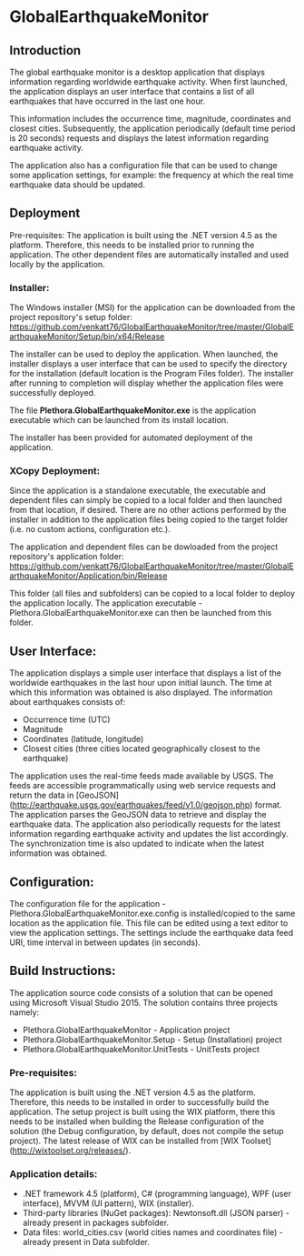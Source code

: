 # GlobalEarthquakeMonitor

## Introduction
The global earthquake monitor is a desktop application that displays information regarding worldwide earthquake activity. When first launched, the application displays an user interface that contains a list of all earthquakes that have occurred in the last one hour. 

This information includes the occurrence time, magnitude, coordinates and closest cities. Subsequently, the application periodically (default time period is 20 seconds) requests and displays the latest information regarding earthquake activity. 

The application also has a configuration file that can be used to change some application settings, for example: the frequency at which the real time earthquake data should be updated.

## Deployment
Pre-requisites: The application is built using the .NET version 4.5 as the platform. Therefore, this needs to be installed prior to running the application. The other dependent files are automatically installed and used locally by the application.

### Installer: 
The Windows installer (MSI) for the application can be downloaded from the project repository's setup folder:
https://github.com/venkatt76/GlobalEarthquakeMonitor/tree/master/GlobalEarthquakeMonitor/Setup/bin/x64/Release

The installer can be used to deploy the application. When launched, the installer displays a user interface that can be used to specify the directory for the installation (default location is the Program Files folder). The installer after running to completion will display whether the application files were successfully deployed. 

The file **Plethora.GlobalEarthquakeMonitor.exe** is the application executable which can be launched from its install location.

The installer has been provided for automated deployment of the application.

### XCopy Deployment:
Since the application is a standalone executable, the executable and dependent files can simply be copied to a local folder and then launched from that location, if desired. There are no other actions performed by the installer in addition to the application files being copied to the target folder (i.e. no custom actions, configuration etc.).

The application and dependent files can be dowloaded from the project repository's application folder:
https://github.com/venkatt76/GlobalEarthquakeMonitor/tree/master/GlobalEarthquakeMonitor/Application/bin/Release

This folder (all files and subfolders) can be copied to a local folder to deploy the application locally. The application executable - Plethora.GlobalEarthquakeMonitor.exe can then be launched from this folder. 

## User Interface:
The application displays a simple user interface that displays a list of the worldwide earthquakes in the last hour upon initial launch. The time at which this information was obtained is also displayed. The information about earthquakes consists of:
  - Occurrence time (UTC)
  - Magnitude
  - Coordinates (latitude, longitude)
  - Closest cities (three cities located geographically closest to the earthquake)

The application uses the real-time feeds made available by USGS. The feeds are accessible programmatically using web service requests and return the data in [GeoJSON] (http://earthquake.usgs.gov/earthquakes/feed/v1.0/geojson.php) format. The application parses the GeoJSON data to retrieve and display the earthquake data. The application also periodically requests for the latest information regarding earthquake activity and updates the list accordingly. The synchronization time is also updated to indicate when the latest information was obtained.

## Configuration:
The configuration file for the application - Plethora.GlobalEarthquakeMonitor.exe.config is installed/copied to the same location as the application file. This file can be edited using a text editor to view the application settings. The settings include the earthquake data feed URI, time interval in between updates (in seconds).

## Build Instructions:
The application source code consists of a solution that can be opened using Microsoft Visual Studio 2015. The solution contains three projects namely:
  - Plethora.GlobalEarthquakeMonitor - Application project
  - Plethora.GlobalEarthquakeMonitor.Setup - Setup (Installation) project
  - Plethora.GlobalEarthquakeMonitor.UnitTests - UnitTests project

### Pre-requisites:
The application is built using the .NET version 4.5 as the platform. Therefore, this needs to be installed in order to successfully build the application. The setup project is built using the WIX platform, there this needs to be installed when building the Release configuration of the solution (the Debug configuration, by default, does not compile the setup project). The latest release of WIX can be installed from [WIX Toolset] (http://wixtoolset.org/releases/).

### Application details:
  - .NET framework 4.5 (platform), C# (programming language), WPF (user interface), MVVM (UI pattern), WIX (installer).
  - Third-party libraries (NuGet packages): Newtonsoft.dll (JSON parser) - already present in packages subfolder.
  - Data files: world_cities.csv (world cities names and coordinates file) - already present in Data subfolder.
